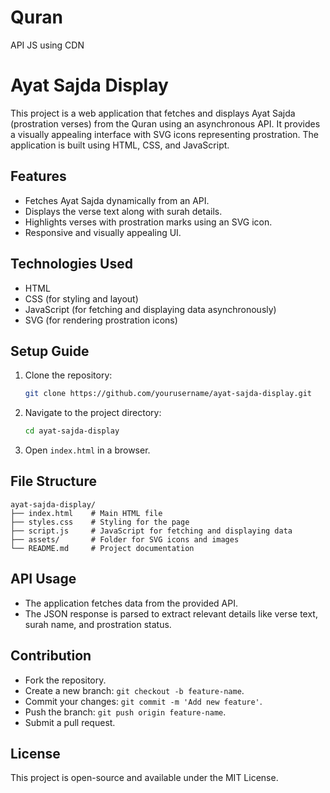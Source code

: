 # Quran
API JS using CDN 
# Ayat Sajda Display

This project is a web application that fetches and displays Ayat Sajda (prostration verses) from the Quran using an asynchronous API. It provides a visually appealing interface with SVG icons representing prostration. The application is built using HTML, CSS, and JavaScript.

## Features
- Fetches Ayat Sajda dynamically from an API.
- Displays the verse text along with surah details.
- Highlights verses with prostration marks using an SVG icon.
- Responsive and visually appealing UI.

## Technologies Used
- HTML
- CSS (for styling and layout)
- JavaScript (for fetching and displaying data asynchronously)
- SVG (for rendering prostration icons)

## Setup Guide
1. Clone the repository:
   ```sh
   git clone https://github.com/yourusername/ayat-sajda-display.git
   ```
2. Navigate to the project directory:
   ```sh
   cd ayat-sajda-display
   ```
3. Open `index.html` in a browser.

## File Structure
```
ayat-sajda-display/
├── index.html    # Main HTML file
├── styles.css    # Styling for the page
├── script.js     # JavaScript for fetching and displaying data
├── assets/       # Folder for SVG icons and images
└── README.md     # Project documentation
```

## API Usage
- The application fetches data from the provided API.
- The JSON response is parsed to extract relevant details like verse text, surah name, and prostration status.

## Contribution
- Fork the repository.
- Create a new branch: `git checkout -b feature-name`.
- Commit your changes: `git commit -m 'Add new feature'`.
- Push the branch: `git push origin feature-name`.
- Submit a pull request.

## License
This project is open-source and available under the MIT License.

